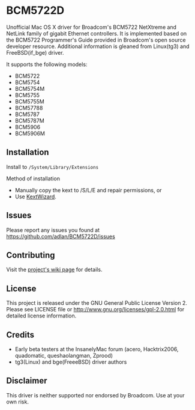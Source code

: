 BCM5722D
========

Unofficial Mac OS X driver for Broadcom's BCM5722 NetXtreme and NetLink
family of gigabit Ethernet controllers. It is implemented based on the
BCM5722 Programmer's Guide provided in Broadcom's open source developer
resource. Additional information is gleaned from Linux(tg3) and
FreeBSD(if\_bge) driver.

It supports the following models:

* BCM5722
* BCM5754
* BCM5754M
* BCM5755
* BCM5755M
* BCM57788
* BCM5787
* BCM5787M
* BCM5906
* BCM5906M

Installation
------------

Install to `/System/Library/Extensions`

Method of installation

* Manually copy the kext to /S/L/E and repair permissions, or
* Use [KextWizard](http://www.insanelymac.com/forum/index.php?showtopic=253395).

Issues
------

Please report any issues you found at <https://github.com/adlan/BCM5722D/issues>

Contributing
------------

Visit the [project's wiki page](https://github.com/adlan/BCM5722D/wiki)
for details.

License
-------

This project is released under the GNU General Public License Version 2. Please
see LICENSE file or <http://www.gnu.org/licenses/gpl-2.0.html> for detailed
license information.

Credits
-------

* Early beta testers at the InsanelyMac forum (acero, Hacktrix2006, quadomatic,
  queshaolangman, Zprood)
* tg3(Linux) and bge(FreeeBSD) driver authors

Disclaimer
----------

This driver is neither supported nor endorsed by Broadcom. Use at your own risk.
